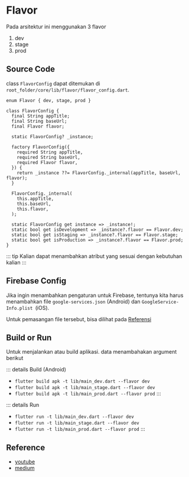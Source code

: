 # Flavor

Pada arsitektur ini menggunakan 3 flavor

1. dev
2. stage
3. prod


## Source Code

class `FlavorConfig` dapat ditemukan di `root_folder/core/lib/flavor/flavor_config.dart`.

```
enum Flavor { dev, stage, prod }

class FlavorConfig {
  final String appTitle;
  final String baseUrl;
  final Flavor flavor;

  static FlavorConfig? _instance;

  factory FlavorConfig({
    required String appTitle,
    required String baseUrl,
    required Flavor flavor,
  }) {
    return _instance ??= FlavorConfig._internal(appTitle, baseUrl, flavor);
  }

  FlavorConfig._internal(
    this.appTitle,
    this.baseUrl,
    this.flavor,
  );

  static FlavorConfig get instance => _instance!;
  static bool get isDevelopment => _instance?.flavor == Flavor.dev;
  static bool get isStaging => _instance?.flavor == Flavor.stage;
  static bool get isProduction => _instance?.flavor == Flavor.prod;
}
```

::: tip
Kalian dapat menambahkan atribut yang sesuai dengan kebutuhan kalian
:::

## Firebase Config

Jika ingin menambahkan pengaturan untuk Firebase, tentunya kita harus menambahkan file `google-services.json` (Android) dan `GoogleService-Info.plist `(iOS).

Untuk pemasangan file tersebut, bisa dilihat pada [Referensi](./#reference)

## Build or Run

Untuk menjalankan atau build aplikasi. data menambahakan argument berikut

::: details Build (Android)
- `flutter build apk -t lib/main_dev.dart --flavor dev`
- `flutter build apk -t lib/main_stage.dart --flavor dev`
- `flutter build apk -t lib/main_prod.dart --flavor prod`
:::

::: details Run
- `flutter run -t lib/main_dev.dart --flavor dev`
- `flutter run -t lib/main_stage.dart --flavor dev`
- `flutter run -t lib/main_prod.dart --flavor prod`
:::

## Reference
- [youtube](https://www.youtube.com/watch?v=4Y7WaeU3P60)
- [medium](https://medium.com/@animeshjain/build-flavors-in-flutter-android-and-ios-with-different-firebase-projects-per-flavor-27c5c5dac10b)
